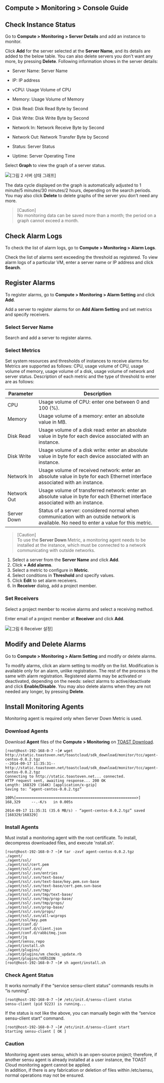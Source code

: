 ## Compute > Monitoring > Console Guide

## Check Instance Status

Go to **Compute > Monitoring > Server Details** and add an instance to monitor.

Click **Add** for the server selected at the **Server Name**, and its details are added to the below table. You can also delete servers you don't want any more, by pressing **Delete**. Following information shows in the server details:    

- Server Name: Server Name


- IP: IP address
- vCPU: Usage Volume of CPU
- Memory: Usage Volume of Memory
- Disk Read: Disk Read Byte by Second
- Disk Write: Disk Write Byte by Second
- Network In: Network Receive Byte by Second
- Network Out: Network Transfer Byte by Second
- Status: Server Status
- Uptime: Server Operating Time  

Select **Graph** to view the graph of a server status.

![[그림 2 서버 상태 그래프]](http://static.toastoven.net/prod_infrastructure/monitoring/img_102.jpg)

The data cycle displayed on the graph is automatically adjusted to 1 minute/5 minutes/30 minutes/2 hours, depending on the search periods. You may also click **Delete** to delete graphs of the server you don't need any more.  

> [Caution]  
> No monitoring data can be saved more than a month; the period on a graph cannot exceed a month.

## Check Alarm Logs

To check the list of alarm logs, go to **Compute > Monitoring > Alarm Logs**.

Check the list of alarms sent exceeding the threshold as registered. To view alarm logs of a particular VM, enter a server name or IP address and click **Search**.

## Register Alarms

To register alarms, go to **Compute > Monitoring > Alarm Setting** and click **Add**. 

Add a server to register alarms for on **Add Alarm Setting** and set metrics and specify receivers.

### Select Server Name

Search and add a server to register alarms.

### Select Metrics

Set system resources and thresholds of instances  to receive alarms for. Metrics are supported as follows: CPU, usage volume of CPU, usage volume of memory, usage volume of a disk, usage volume of network and server status. Description of each metric and the type of threshold to enter are as follows:  

| Parameter   | Description                              |
| ----------- | ---------------------------------------- |
| CPU         | Usage volume of CPU: enter one between 0 and 100 (%). |
| Memory      | Usage volume of a memory: enter an absolute value in MB. |
| Disk Read   | Usage volume of a disk read: enter an absolute value in byte for each device associated with an instance. |
| Disk Write  | Usage volume of a disk write: enter an absolute value in byte for each device associated with an instance. |
| Network In  | Usage volume of received network: enter an absolute value in byte for each Ethernet interface associated with an instance. |
| Network Out | Usage volume of transferred network: enter an absolute value in byte for each Ethernet interface associated with an instance. |
| Server Down | Status of a server: considered normal when communication with an outside network is available. No need to enter a value for this metric. |

> [Caution]  
> To use the **Server Down** Metric, a monitoring agent needs to be installed at the instance, which must be connected to a network communicating with outside networks.

1. Select a server from the **Server Name** and click **Add**.
2. Click **+ Add alarms**.
3. Select a metric to configure in **Metric**.
4. Select conditions in **Threshold** and specify values.
5. Click **Edit** to set alarm receivers.
6. In **Receiver** dialog, add a project member.  

### Set Receivers

Select a project member to receive alarms and select a receiving method.

Enter email of a project member at **Receiver** and click **Add**.

![[그림 6 Receiver 설정]](http://static.toastoven.net/prod_infrastructure/monitoring/img_106.png)

## Modify and Delete Alarms

Go to **Compute > Monitoring > Alarm Setting** and modify or delete alarms.

To modify alarms, click an alarm setting to modify on the list. Modification is available only for an alarm, unlike registration. The rest of the process is the same with alarm registration.
Registered alarms may be activated or deactivated, depending on the needs: select alarms to active/deactivate and click **Enable/Disable**.
You may also delete alarms when they are not needed any longer, by pressing **Delete**.

## Install Monitoring Agents

Monitoring agent is required only when Server Down Metric is used.

### Download Agents

Download **Agent** files of the **Compute > Monitoring** on [TOAST Download](https://docs.toast.com/en/Download/).

```
[root@host-192-168-0-7 ~]# wget http://static.toastoven.net/toastcloud/sdk_download/monitor/tcc/agent-centos-0.0.2.tgz
--2014-09-17 11:35:31--  http://static.toastoven.net/toastcloud/sdk_download/monitor/tcc/agent-centos-0.0.2.tgz
Connecting to http://static.toastoven.net... connected.
HTTP request sent, awaiting response... 200 OK
Length: 168329 (164K) [application/x-gzip]
Saving to: “agent-centos-0.0.2.tgz”

100%[=======================================================>]
168,329     --.-K/s   in 0.005s

2014-09-17 11:35:31 (35.6 MB/s) - “agent-centos-0.0.2.tgz” saved [168329/168329]
```

### Install Agents

Must install a monitoring agent with the root certificate. To install, decompress downloaded files, and execute 'nstall.sh'.  

```
[root@host-192-168-0-7 ~]# tar -zxvf agent-centos-0.0.2.tgz
./agent/
./agent/ssl/
./agent/ssl/cert.pem
./agent/ssl/.svn/
./agent/ssl/.svn/entries
./agent/ssl/.svn/text-base/
./agent/ssl/.svn/text-base/key.pem.svn-base
./agent/ssl/.svn/text-base/cert.pem.svn-base
./agent/ssl/.svn/tmp/
./agent/ssl/.svn/tmp/text-base/
./agent/ssl/.svn/tmp/prop-base/
./agent/ssl/.svn/tmp/props/
./agent/ssl/.svn/prop-base/
./agent/ssl/.svn/props/
./agent/ssl/.svn/all-wcprops
./agent/ssl/key.pem
./agent/conf.d/
./agent/conf.d/client.json
./agent/conf.d/rabbitmq.json
./agent/jq
./agent/sensu.repo
./agent/install.sh
./agent/plugins/
./agent/plugins/vm_checks_update.rb
./agent/plugins/VERSION
[root@host-192-168-0-7 ~]# sh agent/install.sh
```

### Check Agent Status

It works normally if the “service sensu-client status” commands results in “is running”.

```
[root@host-192-168-0-7 ~]# /etc/init.d/sensu-client status
sensu-client (pid 9223) is running...
```

If the status is not like the above, you can manually begin with the “service sensu-client start” command.

```
[root@host-192-168-0-7 ~]# /etc/init.d/sensu-client start
Starting sensu-client [ OK ]
```

### Caution
Monitoring agent uses sensu, which is an open-source project; therefore, if another sensu agent is already installed at a user instance, the TOAST Cloud monitoring agent cannot be applied.   
In addition, if there is any fabrication or deletion of files within /etc/sensu, normal operations may not be ensured.
